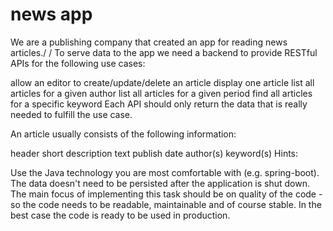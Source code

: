 # news app 

We are a publishing company that created an app for reading news articles./
/
To serve data to the app we need a backend to provide RESTful APIs for the following use cases:

allow an editor to create/update/delete an article
display one article
list all articles for a given author
list all articles for a given period
find all articles for a specific keyword
Each API should only return the data that is really needed to fulfill the use case.

An article usually consists of the following information:

header
short description
text
publish date
author(s)
keyword(s)
Hints:

Use the Java technology you are most comfortable with (e.g. spring-boot).
The data doesn't need to be persisted after the application is shut down.
The main focus of implementing this task should be on quality of the code - so the code needs to be readable, maintainable and of course stable. In the best case the code is ready to be used in production.
